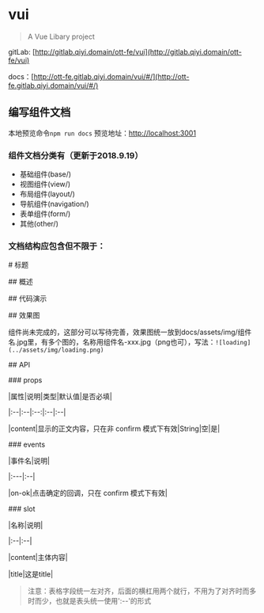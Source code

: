 # vui

> A Vue Libary project

gitLab: [http://gitlab.qiyi.domain/ott-fe/vui](http://gitlab.qiyi.domain/ott-fe/vui)

docs：[http://ott-fe.gitlab.qiyi.domain/vui/#/](http://ott-fe.gitlab.qiyi.domain/vui/#/)

## 编写组件文档

本地预览命令`npm run docs`
预览地址：[http://localhost:3001](http://localhost:3001)

### 组件文档分类有（更新于2018.9.19）
  * 基础组件(base/)
  * 视图组件(view/)
  * 布局组件(layout/)
  * 导航组件(navigation/)
  * 表单组件(form/)
  * 其他(other/)

### 文档结构应包含但不限于：

\# 标题

\## 概述

\## 代码演示

\## 效果图

组件尚未完成的，这部分可以写待完善，效果图统一放到docs/assets/img/组件名.jpg里，有多个图的，名称用组件名-xxx.jpg（png也可），写法：`![loading](../assets/img/loading.png)`

\## API

\### props

\|属性|说明|类型|默认值|是否必填|

\|:--|:--|:--:|:--|:--|

\|content|显示的正文内容，只在非 confirm 模式下有效|String|空|是|

\### events

\|事件名|说明|

\|:---|:--|

\|on-ok|点击确定的回调，只在 confirm 模式下有效|

\### slot

\|名称|说明|

\|:--|:--|

\|content|主体内容|

\|title|这是title|

> 注意：表格字段统一左对齐，后面的横杠用两个就行，不用为了对齐时而多时而少，也就是表头统一使用':--'的形式
